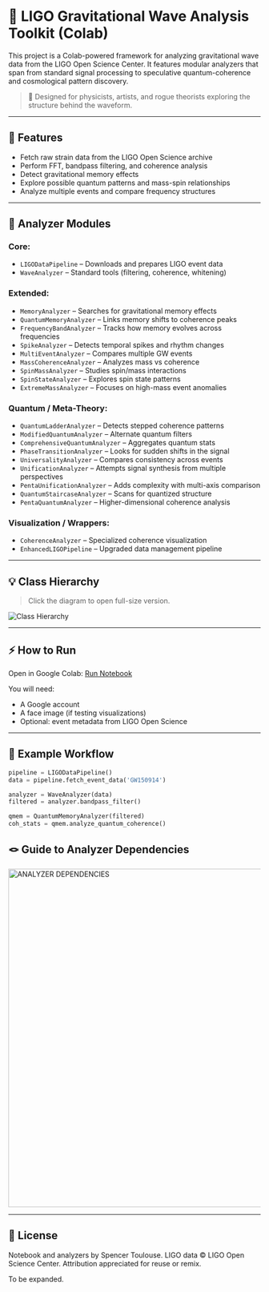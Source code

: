 # 🌌 LIGO Gravitational Wave Analysis Toolkit (Colab)

This project is a Colab-powered framework for analyzing gravitational wave data from the LIGO Open Science Center. It features modular analyzers that span from standard signal processing to speculative quantum-coherence and cosmological pattern discovery.

> 🔄 Designed for physicists, artists, and rogue theorists exploring the structure behind the waveform.

---

## 🔗 Features

- Fetch raw strain data from the LIGO Open Science archive
- Perform FFT, bandpass filtering, and coherence analysis
- Detect gravitational memory effects
- Explore possible quantum patterns and mass-spin relationships
- Analyze multiple events and compare frequency structures

---

## 🔨 Analyzer Modules

### Core:
- `LIGODataPipeline` – Downloads and prepares LIGO event data
- `WaveAnalyzer` – Standard tools (filtering, coherence, whitening)

### Extended:
- `MemoryAnalyzer` – Searches for gravitational memory effects
- `QuantumMemoryAnalyzer` – Links memory shifts to coherence peaks
- `FrequencyBandAnalyzer` – Tracks how memory evolves across frequencies
- `SpikeAnalyzer` – Detects temporal spikes and rhythm changes
- `MultiEventAnalyzer` – Compares multiple GW events
- `MassCoherenceAnalyzer` – Analyzes mass vs coherence
- `SpinMassAnalyzer` – Studies spin/mass interactions
- `SpinStateAnalyzer` – Explores spin state patterns
- `ExtremeMassAnalyzer` – Focuses on high-mass event anomalies

### Quantum / Meta-Theory:
- `QuantumLadderAnalyzer` – Detects stepped coherence patterns
- `ModifiedQuantumAnalyzer` – Alternate quantum filters
- `ComprehensiveQuantumAnalyzer` – Aggregates quantum stats
- `PhaseTransitionAnalyzer` – Looks for sudden shifts in the signal
- `UniversalityAnalyzer` – Compares consistency across events
- `UnificationAnalyzer` – Attempts signal synthesis from multiple perspectives
- `PentaUnificationAnalyzer` – Adds complexity with multi-axis comparison
- `QuantumStaircaseAnalyzer` – Scans for quantized structure
- `PentaQuantumAnalyzer` – Higher-dimensional coherence analysis

### Visualization / Wrappers:
- `CoherenceAnalyzer` – Specialized coherence visualization
- `EnhancedLIGOPipeline` – Upgraded data management pipeline

---

## 💡 Class Hierarchy

> Click the diagram to open full-size version.

![Class Hierarchy](./A_flowchart-style_diagram_showcases_class_hierarch.png)

---

## ⚡ How to Run

Open in Google Colab: [Run Notebook](https://colab.research.google.com/drive/YOUR_NOTEBOOK_LINK)

You will need:
- A Google account
- A face image (if testing visualizations)
- Optional: event metadata from LIGO Open Science

---

## 📂 Example Workflow

```python
pipeline = LIGODataPipeline()
data = pipeline.fetch_event_data('GW150914')

analyzer = WaveAnalyzer(data)
filtered = analyzer.bandpass_filter()

qmem = QuantumMemoryAnalyzer(filtered)
coh_stats = qmem.analyze_quantum_coherence()
```

## 🪢  Guide to Analyzer Dependencies

<img width="676" alt="ANALYZER DEPENDENCIES" src="https://github.com/user-attachments/assets/2e88e2ba-cdef-4f32-8ff9-580e1987a42b" />


---

## 📜 License

Notebook and analyzers by Spencer Toulouse. LIGO data © LIGO Open Science Center.
Attribution appreciated for reuse or remix.

To be expanded.

